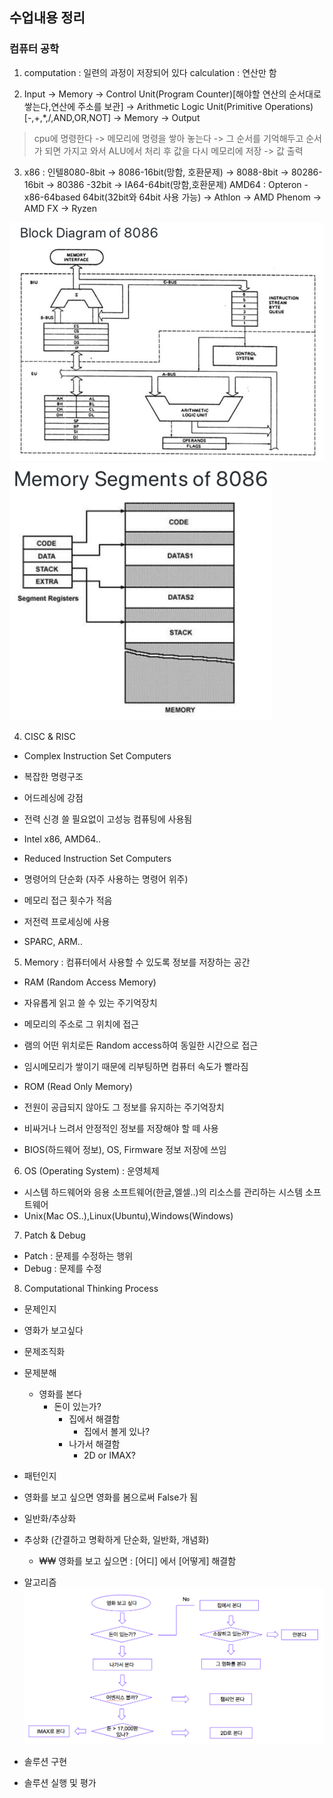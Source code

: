 ## 수업내용 정리

### 컴퓨터 공학
1. computation : 일련의 과정이 저장되어 있다
    calculation : 연산만 함 

2. Input -> Memory -> Control Unit(Program Counter)[해야할 연산의 순서대로 쌓는다,연산에 주소를 보관] -> Arithmetic Logic Unit(Primitive Operations)[-,+,*,/,AND,OR,NOT] -> Memory -> Output 
> cpu에 명령한다 -> 메모리에 명령을 쌓아 놓는다 -> 그 순서를 기억해두고 순서가 되면 가지고 와서 ALU에서 처리 후 값을 다시 메모리에 저장 -> 값 출력

3. x86 : 인텔8080-8bit -> 8086-16bit(망함, 호환문제) -> 8088-8bit -> 80286-16bit -> 80386 -32bit -> IA64-64bit(망함,호환문제)
	AMD64 : Opteron - x86-64based 64bit(32bit와 64bit 사용 가능) -> Athlon -> AMD Phenom -> AMD FX -> Ryzen

![](../img/8086_diagram.png)
![](../img/8086_segments.png)

4. CISC & RISC 
- Complex Instruction Set Computers
 - 복잡한 명령구조 
 - 어드레싱에 강점
 - 전력 신경 쓸 필요없이 고성능 컴퓨팅에 사용됨
 - Intel x86, AMD64..

- Reduced Instruction Set Computers
 - 명령어의 단순화 (자주 사용하는 명령어 위주)
 - 메모리 접근 횟수가 적음
 - 저전력 프로세싱에 사용
 - SPARC, ARM..

5. Memory : 컴퓨터에서 사용할 수 있도록 정보를 저장하는 공간
- RAM (Random Access Memory)
 - 자유롭게 읽고 쓸 수 있는 주기억장치
 - 메모리의 주소로 그 위치에 접근
 - 램의 어떤 위치로든 Random access하여 동일한 시간으로 접근
 - 임시메모리가 쌓이기 때문에 리부팅하면 컴퓨터 속도가 빨라짐

- ROM (Read Only Memory)
 - 전원이 공급되지 않아도 그 정보를 유지하는 주기억장치
 - 비싸거나 느려서 안정적인 정보를 저장해야 할 떼 사용
 - BIOS(하드웨어 정보), OS, Firmware 정보 저장에 쓰임

6. OS (Operating System) : 운영체제
- 시스템 하드웨어와 응용 소프트웨어(한글,엘셀..)의 리소스를 관리하는 시스템 소프트웨어
- Unix(Mac OS..),Linux(Ubuntu),Windows(Windows)

7. Patch & Debug
- Patch : 문제를 수정하는 행위
- Debug : 문제를 수정

8. Computational Thinking Process
- 문제인지
 - 영화가 보고싶다
- 문제조직화
 - 문제분해
    - 영화를 본다
      - 돈이 있는가?
        - 집에서 해결함 
          - 집에서 볼게 있나? 
        - 나가서 해결함
          - 2D or IMAX?

- 패턴인지
 - 영화를 보고 싶으면 영화를 봄으로써 False가 됨
- 일반화/추상화
 - 추상화 (간결하고 명확하게 단순화, 일반화, 개념화)
    - ₩₩ 영화를 보고 싶으면 : [어디] 에서 [어떻게] 해결함            
- 알고리즘
![](../img/computer_thinking.png)

- 솔루션 구현
- 솔루션 실행 및 평가